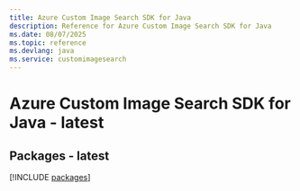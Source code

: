 ```yaml
---
title: Azure Custom Image Search SDK for Java
description: Reference for Azure Custom Image Search SDK for Java
ms.date: 08/07/2025
ms.topic: reference
ms.devlang: java
ms.service: customimagesearch
---
```

# Azure Custom Image Search SDK for Java - latest
## Packages - latest
[!INCLUDE [packages](custom-image-search-index.md)]